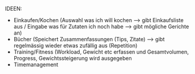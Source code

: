 IDEEN:

- Einkaufen/Kochen (Auswahl was ich will kochen —> gibt Einkaufsliste aus / Eingabe was für Zutaten ich noch habe —> gibt mögliche Gerichte an)
- Bücher (Speichert Zusammenfassungen (Tips, Zitate) —> gibt regelmässig wieder etwas zufällig aus (Repetition)
- Training/Fitness (Workload, Gewicht etc erfassen und Gesamtvolumen, Progress, Gewichtssteigerung wird ausgegeben
- Timemanagement